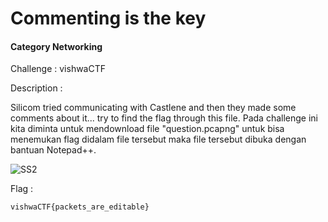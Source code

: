 # Commenting is the key
#### Category Networking
Challenge : vishwaCTF

Description :

Silicom tried communicating with Castlene and then they made some comments about it... try to find the flag through this file. Pada challenge ini kita diminta untuk mendownload file "question.pcapng"
untuk bisa menemukan flag didalam file tersebut maka file tersebut dibuka dengan bantuan Notepad++.

![SS2](https://user-images.githubusercontent.com/73151978/111864293-98663e00-8992-11eb-8956-a86cbd044583.PNG)

Flag :
```
vishwaCTF{packets_are_editable}
```
